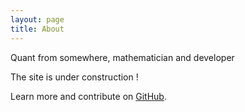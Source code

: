 ```yaml
---
layout: page
title: About
---
```


<p class="message">
  Quant from somewhere, mathematician and developer
</p>

The site is under construction !

Learn more and contribute on [GitHub](https://github.com/aliciawyy).
